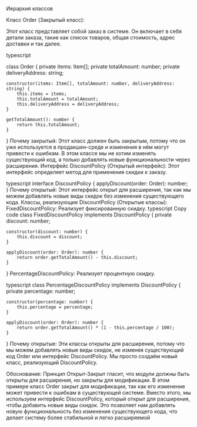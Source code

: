Иерархия классов

Класс Order (Закрытый класс):

Этот класс представляет собой заказ в системе. Он включает в себя детали заказа, такие как список товаров, общая стоимость, адрес доставки и так далее.

typescript

class Order {
    private items: Item[];
    private totalAmount: number;
    private deliveryAddress: string;

    constructor(items: Item[], totalAmount: number, deliveryAddress: string) {
        this.items = items;
        this.totalAmount = totalAmount;
        this.deliveryAddress = deliveryAddress;
    }

    getTotalAmount(): number {
        return this.totalAmount;
    }
}
Почему закрытый: Этот класс должен быть закрытым, потому что он уже используется в продакшен-среде и изменения в нём могут привести к ошибкам. В этом классе мы не хотим изменять существующий код, а только добавлять новые функциональности через расширения.
Интерфейс DiscountPolicy (Открытый интерфейс):
Этот интерфейс определяет метод для применения скидки к заказу.

typescript
interface DiscountPolicy {
    applyDiscount(order: Order): number;
}
Почему открытый: Этот интерфейс открыт для расширения, так как мы можем добавлять новые виды скидок без изменения существующего кода.
Классы, реализующие DiscountPolicy (Открытые классы):
FixedDiscountPolicy: Реализует фиксированную скидку.
typescript
Copy code
class FixedDiscountPolicy implements DiscountPolicy {
    private discount: number;

    constructor(discount: number) {
        this.discount = discount;
    }

    applyDiscount(order: Order): number {
        return order.getTotalAmount() - this.discount;
    }
}
PercentageDiscountPolicy: Реализует процентную скидку.

typescript
class PercentageDiscountPolicy implements DiscountPolicy {
    private percentage: number;

    constructor(percentage: number) {
        this.percentage = percentage;
    }

    applyDiscount(order: Order): number {
        return order.getTotalAmount() * (1 - this.percentage / 100);
    }
}
Почему открытые: Эти классы открыты для расширения, потому что мы можем добавлять новые виды скидок, не изменяя существующий код Order или интерфейс DiscountPolicy. Мы просто создаём новый класс, реализующий DiscountPolicy.

Обоснование:
Принцип Открыт-Закрыт гласит, что модули должны быть открыты для расширения, но закрыты для модификации. В этом примере класс Order закрыт для модификации, так как его изменение может привести к ошибкам в существующей системе. Вместо этого, мы используем интерфейс DiscountPolicy, который открыт для расширения, чтобы добавить новые виды скидок. Это позволяет нам добавлять новую функциональность без изменения существующего кода, что делает систему более стабильной и легко расширяемой